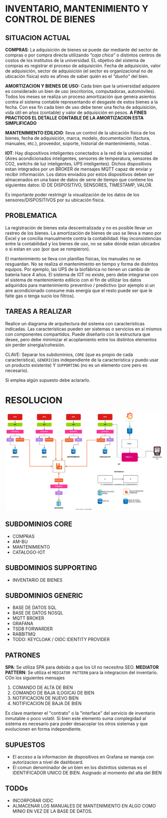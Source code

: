 # INVENTARIO, MANTENIMIENTO Y CONTROL DE BIENES

## SITUACION ACTUAL

**COMPRAS**: La adquisición de bienes se puede dar mediante del sector de compras o por compra directa utilizando *“caja chica”* o distintos centros de costos de los institutos de la universidad. EL objetivo del sistema de compras es registrar el proceso de adquisición. Fecha de adquisición, valor de adquisición, sector de adquisición (el sector es organizacional no de ubicación física) esto es afines de saber quién es el *“dueño”* del bien.

**AMORTIZACION Y BIENES DE USO:** Cada bien que la universidad adquiere es considerado un bien de uso (escritorios, computadoras, automóviles). Todos los meses se realiza un proceso amortización que genera asientos contra el sistema contable representando el desgaste de estos bienes a la fecha. Con ese fin cada bien de uso debe tener una fecha de adquisición, vida útil en años (contable) y valor de adquisición en pesos. **A FINES PRACTICOS EL DETALLE CONTABLE DE LA AMORTIZACION ESTA SIMPLIFICADO**

**MANTENIMIENTO EDILICIO**: lleva un control de la ubicación física de los bienes, fecha de adquisición, marca, modelo, documentación (factura, manuales, etc.), proveedor, soporte, historial de mantenimiento, notas .



**IOT**: Hay dispositivos inteligentes conectados a la red de la universidad (Aires acondicionados inteligentes, sensores de temperatura, sensores de CO2, switchs de luz inteligentes, UPS inteligentes). Dichos dispositivos estan integrados por un BROKER de mensajes MQTT capaz de enviar y recibir información.
Los datos enviados por estos dispositivos deben ser almacenados en una base de datos de serie de tiempo que contiene los siguientes datos: ID DE DISPOSITIVO, SENSORES, TIMESTAMP, VALOR.


Es importante poder restringir la visualización de los datos de los sensores/DISPOSITIVOS por su ubicación física.



## PROBLEMATICA

La registración de bienes esta descentralizada y no es posible llevar un rastreo de los bienes.
La amortización de bienes de uso se lleva a mano por Excel y se concilia manualmente contra la contabilidad. Hay inconsistencias entre la contabilidad y los bienes de uso, no se sabe dónde estan ubicados o si estan en uso (por que se rompieron).


El mantenimiento se lleva con planillas físicas, los manuales no se resguardan. No se realiza el mantenimiento en tiempo y forma de distintos equipos. Por ejemplo, las UPS de la biofábrica no tienen un cambio de batería hace 4 años.
El sistema de IOT no existe, pero debe integrarse con el sistema de mantenimiento edilicio con el fin de utilizar los datos adquiridos para mantenimiento preventivo / predictivo (por ejemplo si un aire acondicionado consume más energía que el resto puede ser que le falte gas o tenga sucio los filtros).

## TAREAS A REALIZAR

Realice un diagrama de arquitectura del sistema con características indicadas. Las características pueden ser sistemas o servicios en sí mismos con componentes compartidos. Puede diseñarlo con la estructura que desee, pero debe minimizar el acoplamiento entre los distintos elementos sin perder sinergia/cohesión.


CLAVE: Separar los subdominios,  `CORE` (que es propio de cada característica), `GENERIC`(es independiente de la característica y puedo usar un producto existente) Y `SUPPORTING` (no es un elemento core pero es necesario).

Si emplea algún supuesto debe aclararlo.


# RESOLUCION

![Diagrama estructural](./diagrama.drawio.svg)

## SUBDOMINIOS CORE
- COMPRAS
- AM-BU
- MANTENIMIENTO
- CATALOGO-IOT
## SUBDOMINIOS SUPPORTING
- INVENTARIO DE BIENES
## SUBDOMINIOS GENERIC
- BASE DE DATOS SQL
- BASE DE DATOS NOSQL
- MQTT BROKER
- GRAFANA
- TSDB FORWARDER
- RABBITMQ
- TODO: KEYCLOAK / OIDC IDENTITY PROVIDER
## PATRONES
**SPA**: Se utiliza SPA para debido a que los UI no necesitna SEO.
**MEDIATOR PATTERN**: Se utiliza el `MEDIATOR PATTERN` para la integracion del inventario. COn los siguientes mensajes
1. COMANDO DE ALTA DE BIEN
1. COMANDO DE BAJA (LOGICA) DE BIEN
1. NOTIFICACION DE NUEVO BIEN
1. NOTIFICACION DE BAJA DE BIEN

Es clave mantener el "contrato" o la "interface" del servicio de inventario inmutable o poco volatil. Si bien este elemento suma complegidad al sistema es necesario para poder desacoplar los otros sistemas y que evolucionen en forma independiente.

## SUPUESTOS
- El acceso a la informacion de dispositivos en Grafana se maneja con autorizacion a nivel de dashboard.
- El comun denominador de un bien en los distinttos sistemas es el IDENTIFICADOR UNICO DE BIEN. Asignado al momento del alta del BIEN




## TODOs
- INCORPORAR OIDC
- ALMACENAR LOS MANUALES DE MANTENIMIENTO EN ALGO COMO MINIO EN VEZ DE LA BASE DE DATOS.
